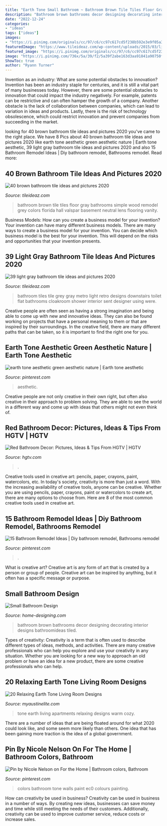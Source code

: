 ```yaml
---
title: "Earth Tone Small Bathroom ~ Bathroom Brown Tile Tiles Floor Gray Bathrooms Simple Wood Remodel Grey Colors Florida Hall Valspar Basement Neutral Lens Flooring Vanity"
description: "Bathroom brown bathrooms decor designing decorating interior designs bathroomideas tiled"
date: "2022-12-24"
categories:
- "ideas"
tags: ["ideas"]
images:
- "https://i.pinimg.com/originals/cc/97/c6/cc97c617cd5f238b592e3e9f05a3abfd.jpg"
featuredImage: "https://www.tileideaz.com/wp-content/uploads/2015/03/light_gray_bathroom_tile_36.jpg"
featured_image: "https://i.pinimg.com/originals/cc/97/c6/cc97c617cd5f238b592e3e9f05a3abfd.jpg"
image: "https://i.pinimg.com/736x/5a/39/f2/5a39f2abe163d3aa91841a90750f789a.jpg"
ShowToc: true
author: "Ryann Turner"
---
```



Invention as an industry: What are some potential obstacles to innovation?
Invention has been an industry staple for centuries, and it is still a vital part of many businesses today. However, there are some potential obstacles to innovation that could impact the industry negatively. For example, patents can be restrictive and can often hamper the growth of a company. Another obstacle is the lack of collaboration between companies, which can lead to variation in ideas and products. Lastly, there is the risk of technology obsolescence, which could restrict innovation and prevent companies from succeeding in the market.

	

		
looking for 40 brown bathroom tile ideas and pictures 2020 you've came to the right place. We have 8 Pics about 40 brown bathroom tile ideas and pictures 2020 like earth tone aesthetic green aesthetic nature | Earth tone aesthetic, 39 light gray bathroom tile ideas and pictures 2020 and also 15 Bathroom Remodel Ideas | Diy bathroom remodel, Bathrooms remodel. Read more:
		
    
## 40 Brown Bathroom Tile Ideas And Pictures 2020

<img loading=lazy src="https://www.tileideaz.com/wp-content/uploads/2015/03/brown_bathroom_tile_11.jpg" onerror="this.onerror=null;this.src='https://tse3.mm.bing.net/th?id=OIP.0mq8fTo-kJzzD2RWga95VQHaLG&amp;pid=15.1';" alt="40 brown bathroom tile ideas and pictures 2020">

_Source: tileideaz.com_

>bathroom brown tile tiles floor gray bathrooms simple wood remodel grey colors florida hall valspar basement neutral lens flooring vanity. 

	

Business Models: How can you create a business model for your invention?
Your invention can have many different business models. There are many ways to create a business model for your invention. You can decide which business model is the best for your invention. This will depend on the risks and opportunities that your invention presents.

    
## 39 Light Gray Bathroom Tile Ideas And Pictures 2020

<img loading=lazy src="https://www.tileideaz.com/wp-content/uploads/2015/03/light_gray_bathroom_tile_36.jpg" onerror="this.onerror=null;this.src='https://tse1.mm.bing.net/th?id=OIP.n9O5y7sAZNoe_SOM92mDswHaLI&amp;pid=15.1';" alt="39 light gray bathroom tile ideas and pictures 2020">

_Source: tileideaz.com_

>bathroom tiles tile grey gray metro light retro designs downstairs toilet flat bathrooms cloakroom shower interior sent designer using were. 

	

Creative people are often seen as having a strong imagination and being able to come up with new and innovative ideas. They can also be found working on projects that have a personal meaning to them or that are inspired by their surroundings. In the creative field, there are many different paths that can be taken, so it is important to find the right one for you.

    
## Earth Tone Aesthetic Green Aesthetic Nature | Earth Tone Aesthetic

<img loading=lazy src="https://i.pinimg.com/736x/5a/39/f2/5a39f2abe163d3aa91841a90750f789a.jpg" onerror="this.onerror=null;this.src='https://tse2.mm.bing.net/th?id=OIP.kexu5V9YyJL-xmw-MXBirQHaHa&amp;pid=15.1';" alt="earth tone aesthetic green aesthetic nature | Earth tone aesthetic">

_Source: pinterest.com_

>aesthetic. 

	

Creative people are not only creative in their own right, but often also creative in their approach to problem solving. They are able to see the world in a different way and come up with ideas that others might not even think of.

    
## Red Bathroom Decor: Pictures, Ideas &amp; Tips From HGTV | HGTV

<img loading=lazy src="https://hgtvhome.sndimg.com/content/dam/images/hgtv/fullset/2007/8/3/2/martha-angus-red-bathroom.jpg.rend.hgtvcom.616.822.suffix/1400941155002.jpeg" onerror="this.onerror=null;this.src='https://tse4.mm.bing.net/th?id=OIP.V9wdh_JK93MTDYwklOzTLQHaJ4&amp;pid=15.1';" alt="Red Bathroom Decor: Pictures, Ideas &amp; Tips From HGTV | HGTV">

_Source: hgtv.com_

>. 

	

Creative tools used in creative art: pencils, paper, crayons, paint, watercolors, etc.
In today's society, creativity is more than just a word. With the increasing availability of creative tools, anyone can be creative. Whether you are using pencils, paper, crayons, paint or watercolors to create art, there are many options to choose from. Here are 8 of the most common creative tools used in creative art.

    
## 15 Bathroom Remodel Ideas | Diy Bathroom Remodel, Bathrooms Remodel

<img loading=lazy src="https://i.pinimg.com/736x/85/dd/09/85dd09a410721b2daf6304f566fa7da8.jpg" onerror="this.onerror=null;this.src='https://tse2.mm.bing.net/th?id=OIP.Toqp-NrWewLfBRLt8xEtxwHaNL&amp;pid=15.1';" alt="15 Bathroom Remodel Ideas | Diy bathroom remodel, Bathrooms remodel">

_Source: pinterest.com_

>. 

	

What is creative art?
Creative art is any form of art that is created by a person or group of people. Creative art can be inspired by anything, but it often has a specific message or purpose.

    
## Small Bathroom Design

<img loading=lazy src="http://cdn.home-designing.com/wp-content/uploads/2012/08/Black-white-brown-bathroom.jpeg" onerror="this.onerror=null;this.src='https://tse2.mm.bing.net/th?id=OIP.5m827zxS2TZmPXmnonUJSAHaJ3&amp;pid=15.1';" alt="Small Bathroom Design">

_Source: home-designing.com_

>bathroom brown bathrooms decor designing decorating interior designs bathroomideas tiled. 

	

Types of creativity:
Creativity is a term that is often used to describe different types of ideas, methods, and activities. There are many creative professionals who can help you explore and use your creativity in any situation. Whether you are looking for a new way to approach an old problem or have an idea for a new product, there are some creative professionals who can help.

    
## 20 Relaxing Earth Tone Living Room Designs

<img loading=lazy src="http://www.myaustinelite.com/wp-content/uploads/2015/01/earth-tone-living-room-for-small-apartments-682x1024.jpg?d07f32" onerror="this.onerror=null;this.src='https://tse3.mm.bing.net/th?id=OIP.SerasnUHj1fqIfFQ5yMFVQHaLH&amp;pid=15.1';" alt="20 Relaxing Earth Tone Living Room Designs">

_Source: myaustinelite.com_

>tone earth living apartments relaxing designs warm cozy. 

	

There are a number of ideas that are being floated around for what 2020 could look like, and some seem more likely than others. One idea that has been gaining more traction is the idea of a global government.

    
## Pin By Nicole Nelson On For The Home | Bathroom Colors, Bathroom

<img loading=lazy src="https://i.pinimg.com/originals/cc/97/c6/cc97c617cd5f238b592e3e9f05a3abfd.jpg" onerror="this.onerror=null;this.src='https://tse4.mm.bing.net/th?id=OIP.K0kvgcYQ2sBNG3VIpnT6bQHaLH&amp;pid=15.1';" alt="Pin by Nicole Nelson on For the Home | Bathroom colors, Bathroom">

_Source: pinterest.com_

>colors bathroom tone walls paint ec0 colours painting. 

	

How can creativity be used in business?
Creativity can be used in business in a number of ways. By creating new ideas, businesses can save money and time while still meeting the needs of their customers. Additionally, creativity can be used to improve customer service, reduce costs or increase sales.

